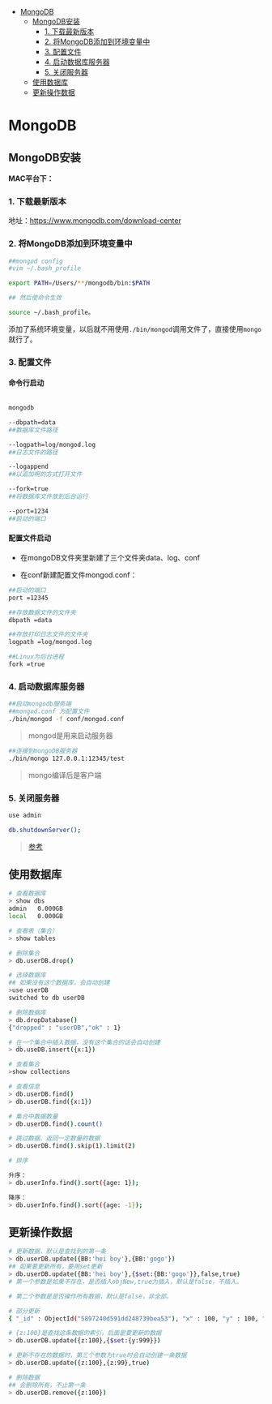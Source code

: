 
<!-- toc orderedList:0 depthFrom:1 depthTo:6 -->

* [MongoDB](#mongodb)
    * [MongoDB安装](#mongodb安装)
        * [1. 下载最新版本](#1-下载最新版本)
        * [2. 将MongoDB添加到环境变量中](#2-将mongodb添加到环境变量中)
        * [3. 配置文件](#3-配置文件)
        * [4. 启动数据库服务器](#4-启动数据库服务器)
        * [5. 关闭服务器](#5-关闭服务器)
    * [使用数据库](#使用数据库)
    * [更新操作数据](#更新操作数据)

<!-- tocstop -->


# MongoDB
## MongoDB安装

**MAC平台下：**

### 1. 下载最新版本

地址：https://www.mongodb.com/download-center

### 2. 将MongoDB添加到环境变量中

```bash
##mongod config
#vim ~/.bash_profile

export PATH=/Users/**/mongodb/bin:$PATH

## 然后使命令生效

source ~/.bash_profile。
```
添加了系统环境变量，以后就不用使用`./bin/mongod`调用文件了，直接使用`mongo`就行了。

### 3. 配置文件

#### 命令行启动

```bash

mongodb 

--dbpath=data
##数据库文件路径

--logpath=log/mongod.log
##日志文件的路径

--logappend
##以追加啊的方式打开文件

--fork=true
##将数据库文件放到后台运行

--port=1234
##启动的端口
```

#### 配置文件启动

 - 在mongoDB文件夹里新建了三个文件夹data、log、conf

 - 在conf新建配置文件mongod.conf：

```bash
##启动的端口
port =12345

##存放数据文件的文件夹
dbpath =data

##存放打印日志文件的文件夹
logpath =log/mongod.log

##Linux为后台进程
fork =true
```

### 4. 启动数据库服务器

```bash
##启动mongodb服务端
##mongod.conf 为配置文件
./bin/mongod -f conf/mongod.conf
```
>mongod是用来启动服务器

```bash
##连接到mongoDB服务器
./bin/mongo 127.0.0.1:12345/test
```
>mongo编译后是客户端

### 5. 关闭服务器

```bash
use admin

db.shutdownServer();

```

>[参考](http://www.cnblogs.com/wx1993/p/5187530.html)

## 使用数据库

```bash
# 查看数据库
> show dbs
admin   0.000GB
local   0.000GB

# 查看表（集合）
> show tables

# 删除集合
> db.userDB.drop()

# 选择数据库
## 如果没有这个数据库，会自动创建
>use userDB
switched to db userDB

# 删除数据库
> db.dropDatabase()
{"dropped" : "userDB","ok" : 1}

# 在一个集合中插入数据，没有这个集合的话会自动创建
> db.useDB.insert({x:1})

# 查看集合
>show collections

# 查看信息
> db.userDB.find()
> db.userDB.find({x:1})

# 集合中数据数量
> db.userDB.find().count()

# 跳过数据、返回一定数量的数据
> db.userDB.find().skip(1).limit(2)

# 排序

升序：
> db.userInfo.find().sort({age: 1});

降序：
> db.userInfo.find().sort({age: -1});
```

## 更新操作数据

```bash
# 更新数据，默认是查找到的第一条
> db.userDB.update({BB:'hei boy'},{BB:'gogo'})
## 如果要更新所有，要用set更新
> db.userDB.update({BB:'hei boy'},{$set:{BB:'gogo'}},false,true)
# 第一个参数是如果不存在，是否插入objNew,true为插入，默认是false，不插入。

# 第二个参数是是否操作所有数据，默认是false，非全部。

# 部分更新
{ "_id" : ObjectId("5897240d591dd248739bea53"), "x" : 100, "y" : 100, "z" : 100 }

# {z:100}是查找这条数据的索引，后面是要更新的数据
> db.userDB.update({z:100},{$set:{y:999}})

# 更新不存在的数据时，第三个参数为true时会自动创建一条数据
> db.userDB.update({z:100},{z:99},true)

# 删除数据
## 会删除所有，不止第一条
> db.userDB.remove({z:100})

```
